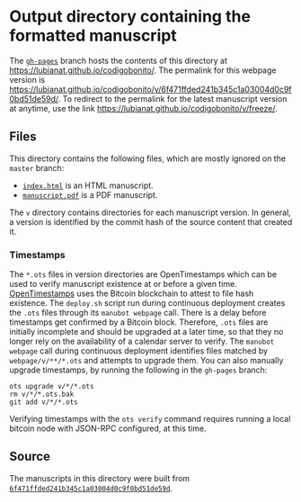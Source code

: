 # Output directory containing the formatted manuscript

The [`gh-pages`](https://github.com/lubianat/codigobonito/tree/gh-pages) branch hosts the contents of this directory at <https://lubianat.github.io/codigobonito/>.
The permalink for this webpage version is <https://lubianat.github.io/codigobonito/v/6f471ffded241b345c1a03004d0c9f0bd51de59d/>.
To redirect to the permalink for the latest manuscript version at anytime, use the link <https://lubianat.github.io/codigobonito/v/freeze/>.

## Files

This directory contains the following files, which are mostly ignored on the `master` branch:

+ [`index.html`](index.html) is an HTML manuscript.
+ [`manuscript.pdf`](manuscript.pdf) is a PDF manuscript.

The `v` directory contains directories for each manuscript version.
In general, a version is identified by the commit hash of the source content that created it.

### Timestamps

The `*.ots` files in version directories are OpenTimestamps which can be used to verify manuscript existence at or before a given time.
[OpenTimestamps](https://opentimestamps.org/) uses the Bitcoin blockchain to attest to file hash existence.
The `deploy.sh` script run during continuous deployment creates the `.ots` files through its `manubot webpage` call.
There is a delay before timestamps get confirmed by a Bitcoin block.
Therefore, `.ots` files are initially incomplete and should be upgraded at a later time, so that they no longer rely on the availability of a calendar server to verify.
The `manubot webpage` call during continuous deployment identifies files matched by `webpage/v/**/*.ots` and attempts to upgrade them.
You can also manually upgrade timestamps, by running the following in the `gh-pages` branch:

```shell
ots upgrade v/*/*.ots
rm v/*/*.ots.bak
git add v/*/*.ots
```

Verifying timestamps with the `ots verify` command requires running a local bitcoin node with JSON-RPC configured, at this time.

## Source

The manuscripts in this directory were built from
[`6f471ffded241b345c1a03004d0c9f0bd51de59d`](https://github.com/lubianat/codigobonito/commit/6f471ffded241b345c1a03004d0c9f0bd51de59d).
